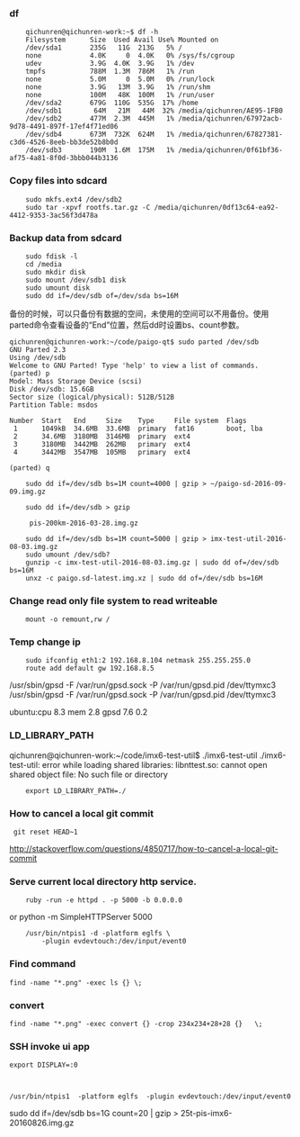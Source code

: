 
### df

		qichunren@qichunren-work:~$ df -h
		Filesystem      Size  Used Avail Use% Mounted on
		/dev/sda1       235G   11G  213G   5% /
		none            4.0K     0  4.0K   0% /sys/fs/cgroup
		udev            3.9G  4.0K  3.9G   1% /dev
		tmpfs           788M  1.3M  786M   1% /run
		none            5.0M     0  5.0M   0% /run/lock
		none            3.9G   13M  3.9G   1% /run/shm
		none            100M   48K  100M   1% /run/user
		/dev/sda2       679G  110G  535G  17% /home
		/dev/sdb1        64M   21M   44M  32% /media/qichunren/AE95-1FB0
		/dev/sdb2       477M  2.3M  445M   1% /media/qichunren/67972acb-9d78-4491-897f-17ef4f71ed06
		/dev/sdb4       673M  732K  624M   1% /media/qichunren/67827381-c3d6-4526-8eeb-bb3de52b8b0d
		/dev/sdb3       190M  1.6M  175M   1% /media/qichunren/0f61bf36-af75-4a81-8f0d-3bbb044b3136

### Copy files into sdcard

		sudo mkfs.ext4 /dev/sdb2
		sudo tar -xpvf rootfs.tar.gz -C /media/qichunren/0df13c64-ea92-4412-9353-3ac56f3d478a


### Backup data from sdcard


		sudo fdisk -l
		cd /media
		sudo mkdir disk
		sudo mount /dev/sdb1 disk
		sudo umount disk
		sudo dd if=/dev/sdb of=/dev/sda bs=16M

备份的时候，可以只备份有数据的空间，未使用的空间可以不用备份。使用parted命令查看设备的“End”位置，然后dd时设置bs、count参数。

	qichunren@qichunren-work:~/code/paigo-qt$ sudo parted /dev/sdb
	GNU Parted 2.3
	Using /dev/sdb
	Welcome to GNU Parted! Type 'help' to view a list of commands.
	(parted) p                                                                
	Model: Mass Storage Device (scsi)
	Disk /dev/sdb: 15.6GB
	Sector size (logical/physical): 512B/512B
	Partition Table: msdos

	Number  Start   End     Size    Type     File system  Flags
	 1      1049kB  34.6MB  33.6MB  primary  fat16        boot, lba
	 2      34.6MB  3180MB  3146MB  primary  ext4
	 3      3180MB  3442MB  262MB   primary  ext4
	 4      3442MB  3547MB  105MB   primary  ext4

	(parted) q

		sudo dd if=/dev/sdb bs=1M count=4000 | gzip > ~/paigo-sd-2016-09-09.img.gz

		sudo dd if=/dev/sdb > gzip

		 pis-200km-2016-03-28.img.gz

		sudo dd if=/dev/sdb bs=1M count=5000 | gzip > imx-test-util-2016-08-03.img.gz
		sudo umount /dev/sdb?
		gunzip -c imx-test-util-2016-08-03.img.gz | sudo dd of=/dev/sdb bs=16M
		unxz -c paigo.sd-latest.img.xz | sudo dd of=/dev/sdb bs=16M


### Change read only file system to read writeable

		mount -o remount,rw /		


### Temp change ip

		sudo ifconfig eth1:2 192.168.8.104 netmask 255.255.255.0 	
		route add default gw 192.168.8.5

/usr/sbin/gpsd -F /var/run/gpsd.sock -P /var/run/gpsd.pid /dev/ttymxc3		
/usr/sbin/gpsd -F /var/run/gpsd.sock -P /var/run/gpsd.pid /dev/ttymxc3

ubuntu:cpu 8.3 mem 2.8
       gpsd 7.6 0.2
		
			


### LD_LIBRARY_PATH

qichunren@qichunren-work:~/code/imx6-test-util$ ./imx6-test-util 
./imx6-test-util: error while loading shared libraries: libnttest.so: cannot open shared object file: No such file or directory

		export LD_LIBRARY_PATH=./		


### How to cancel a local git commit

   	 git reset HEAD~1	

http://stackoverflow.com/questions/4850717/how-to-cancel-a-local-git-commit   	 


### Serve current local directory http service.

        ruby -run -e httpd . -p 5000 -b 0.0.0.0
or
        python -m SimpleHTTPServer 5000
        
        
        /usr/bin/ntpis1 -d -platform eglfs \
            -plugin evdevtouch:/dev/input/event0


### Find command

	find -name "*.png" -exec ls {} \;



### convert

	find -name "*.png" -exec convert {} -crop 234x234+28+28 {}	 \;	

### SSH invoke ui app

	export DISPLAY=:0	
	
	
	
	/usr/bin/ntpis1  -platform eglfs  -plugin evdevtouch:/dev/input/event0
	
	
sudo dd if=/dev/sdb bs=1G count=20 | gzip > 25t-pis-imx6-20160826.img.gz
